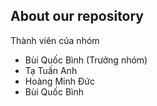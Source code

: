 ## About our repository


Thành viên của nhóm
- Bùi Quốc Bình (Trưởng nhóm)
- Tạ Tuấn Anh 
- Hoàng Minh Đức
- Bùi Quốc Bình
